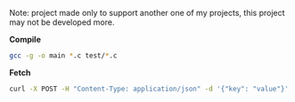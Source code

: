 Note: project made only to support another one of my projects, this project may not be developed more.


**Compile**
```bash
gcc -g -o main *.c test/*.c
```

**Fetch**
```bash
curl -X POST -H "Content-Type: application/json" -d '{"key": "value"}' localhost:8080
```
